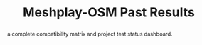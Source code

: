 ---
layout: past-results-layout
title: Meshplay-OSM Past Results
permalink: installation/compatibility-matrix/meshery-osm-past-results
abstract: a complete compatibility matrix and project test status dashboard.
language: en
display-title: "false"
list: exclude
type: "project"
service-mesh: "meshery-osm"
subheading: Meshplay-OSM
---